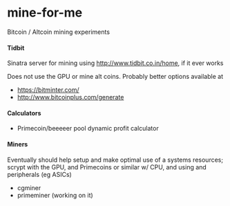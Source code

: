 mine-for-me
===========

Bitcoin / Altcoin mining experiments

#### Tidbit

Sinatra server for mining using http://www.tidbit.co.in/home, if it ever works

Does not use the GPU or mine alt coins. Probably better options available at

* https://bitminter.com/
* http://www.bitcoinplus.com/generate

#### Calculators

* Primecoin/beeeeer pool dynamic profit calculator

#### Miners

Eventually should help setup and make optimal use of a systems resources; scrypt with the GPU, and Primecoins or similar w/ CPU, and using and peripherals (eg ASICs)

* cgminer
* primeminer (working on it)
